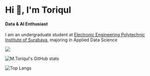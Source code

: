 # Hi 👋, I'm Toriqul
#### Data & AI Enthusiast

I am an undergraduate student at [Electronic Engineering Polytechnic Institute of Surabaya](https://pens.ac.id/), majoring in Applied Data Science

![](https://komarev.com/ghpvc/?username=tmuchlissin&style=plastic&label=visits)

![M.Toriqul's GitHub stats](https://github-readme-stats.vercel.app/api?username=tmuchlissin&show_icons=true&theme=transparent)

![Top Langs](https://github-readme-stats.vercel.app/api/top-langs/?username=tmuchlissin&hide_progress=true&theme=transparent)


